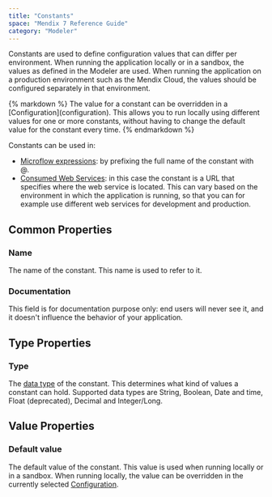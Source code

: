 ```yaml
---
title: "Constants"
space: "Mendix 7 Reference Guide"
category: "Modeler"
---
```



Constants are used to define configuration values that can differ per environment. When running the application locally or in a sandbox, the values as defined in the Modeler are used. When running the application on a production environment such as the Mendix Cloud, the values should be configured separately in that environment.

<div class="alert alert-success">{% markdown %}
The value for a constant can be overridden in a [Configuration](configuration). This allows you to run locally using different values for one or more constants, without having to change the default value for the constant every time.
{% endmarkdown %}</div>

Constants can be used in:

*   [Microflow expressions](microflow-expressions): by prefixing the full name of the constant with @.
*   [Consumed Web Services](consumed-web-services): in this case the constant is a URL that specifies where the web service is located. This can vary based on the environment in which the application is running, so that you can for example use different web services for development and production.

## Common Properties

### Name

The name of the constant. This name is used to refer to it.

### Documentation

This field is for documentation purpose only: end users will never see it, and it doesn't influence the behavior of your application.

## Type Properties

### Type

The [data type](data-types) of the constant. This determines what kind of values a constant can hold. Supported data types are String, Boolean, Date and time, Float (deprecated), Decimal and Integer/Long.

## Value Properties

### Default value

The default value of the constant. This value is used when running locally or in a sandbox. When running locally, the value can be overridden in the currently selected [Configuration](configuration).
